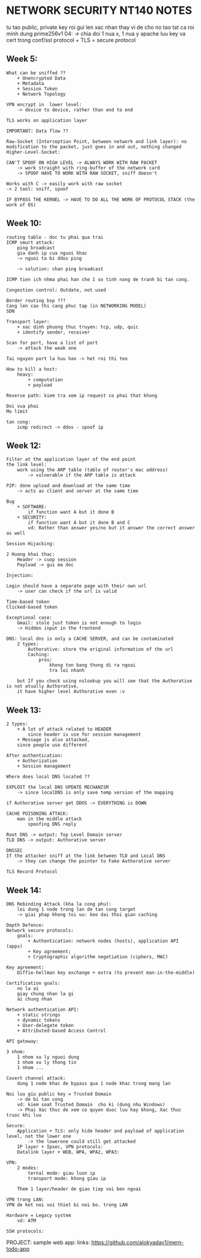 # NETWORK SECURITY NT140 NOTES
tu tao public, private key roi gui len xac nhan 
thay vi de cho no tao tat ca roi minh dung
prime256v1
04: -> chia doi 1 nua x, 1 nua y
apache luu key va cert trong conf/ssl 
protocol + TLS = secure protocol

## Week 5: 
    What can be sniffed ?? 
        + Unencrypted Data
        + Metadata
        + Session Token
        + Network Topology 

    VPN encrypt in  lower level: 
        -> device to device, rather than end to end  

    TLS works on application layer

    IMPORTANT: Data flow ?? 

    Raw-Socket (Interception Point, between network and link layer): no modification to the packet, just goes in and out, nothing changed  
    Higher-Level-Socket: 

    CAN'T SPOOF ON HIGH LEVEL -> ALWAYS WORK WITH RAW PACKET
        -> work straight with ring-buffer of the network card 
        -> SPOOF HAVE TO WORK WITH RAW SOCKET, sniff doesn't

    Works with C -> easily work with raw socket 
    -> 2 tool: sniff, spoof 
    
    IF BYPASS THE KERNEL -> HAVE TO DO ALL THE WORK OF PROTOCOL STACK (the work of OS)

## Week 10: 
    routing table - doc tu phai qua trai 
    ICMP smurt attack: 
        ping broadcast
        gia danh ip cua nguoi khac 
        -> nguoi ta bi ddos ping 

        -> solution: chan ping broadcast 

    ICMP tien ich nhma phai han che 1 so tinh nang de tranh bi tan cong.

    Congestion control: Outdate, not used 

    Border routing bsp ???
    Cang len cao thi cang phuc tap (in NETWORKING MODEL)
    SDN

    Transport layer:
        + xac dinh phuong thuc truyen: tcp, udp, quic
        + identify sender, receiver

    Scan for port, have a list of port 
        -> attack the weak one

    Tai nguyen port la huu han -> het roi thi teo 

    How to kill a host: 
        heavy:
            + computation
            + payload
    
    Reverse path: kiem tra xem ip request co phai that khong  

    Doi vua phai 
    Mo limit 

    tan cong:
        icmp redirect -> ddos - spoof ip

## Week 12: 
    Filter at the application layer of the end point
    the link level:
        work using the ARP table (table of router's mac address)
            -> vulnerable if the ARP table is attack 

    P2P: done upload and download at the same time 
        -> acts as client and server at the same time

    Bug 
        + SOFTWARE: 
            if function want A but it done B
        + SECURITY: 
            if function want A but it done B and C
            vd: Rather than answer yes/no but it answer the correct answer as well 

    Session Hijacking: 

    2 Huong khai thac:
        Header -> cuop session
        Payload -> gui ma doc 

    Injection: 

    Login should have a separate page with their own url 
        -> user can check if the url is valid 

    Time-based token
    Clicked-based token

    Exceptional case: 
        Gmail: stole just token is not enough to login 
        -> Hidden input in the frontend 

    DNS: local dns is only a CACHE SERVER, and can be contaminated  
        2 types: 
            Authorative: store the original information of the url 
            Caching: 
                pros:
                    khong ton bang thong di ra ngoai 
                    tra loi nhanh

        but If you check using nslookup you will see that the Authorative is not atually Authorative, 
        it have higher level Authorative even :v

## Week 13: 
    2 types: 
        + A lot of attack related to HEADER 
            since header is use for session management  
        + Message is also attacked,
        since people use different 

    After authentication: 
        + Authorization
        + Session management 

    Where does local DNS located ?? 

    EXPLOIT the local DNS UPDATE MECHANISM 
        -> since localDNS is only save temp version of the mapping 

    if Authorative server get DDOS -> EVERYTHING is DOWN 

    CACHE POISONING ATTACK:  
        man in the middle attack
            spoofing DNS reply 

    Root DNS -> output: Top Level Domain server 
    TLD DNS -> output: Authorative server 

    DNSSEC 
    If the attacker sniff at the link between TLD and Local DNS 
        -> they can change the pointer to Fake Authorative server

    TLS Record Protocol 

## Week 14: 
    DNS Rebinding Attack (kha la cong phu):  
        loi dung 1 node trong lan de tan cong target 
        -> giai phap khong toi uu: keo dai thoi gian caching 

    Depth Defence:   
    Network secure protocols: 
        goals: 
            + Authentication: network nodes (hosts), application API (apps)
            + Key agreement; 
            + Cryptographic algorithm negotiation (ciphers, MAC)    

    Key agreement: 
        Diffie-hellman key exchange + extra (to prevent man-in-the-middle)

    Certification goals: 
        no la ai 
        giay chung nhan la gi 
        ai chung nhan 

    Network authentication API: 
        + static strings
        + dynamic tokens
        + User-delegate token
        + Attributed-based Access Control 

    API gateway: 
        
    3 nhom: 
        1 nhom xu ly nguoi dung 
        1 nhom xu ly thong tin 
        1 nhom ... 

    Covert channel attack: 
        dung 1 node khac de bypass qua 1 node khac trong mang lan        

    Noi luu giu public key = Trusted Domain 
        -> de bi tan cong 
        vd: kiem soat Trusted Domain  cho ki (dung nhu Windows)
        -> Phai Xac thuc de xem co quyen duoc luu hay khong, Xac thuc truoc khi luu 

    Secure: 
        Application + TLS: only hide header and payload of application level, not the lower one  
            -> the lowerone could still get attacked
        IP layer + Ipsec, VPN protocols: 
        Datalink layer + WEB, WPA, WPA2, WPA3: 

    VPN: 
        2 modes: 
            ternal mode: giau luon ip 
            transport mode: khong giau ip

        Them 1 layer/header de giao tiep voi ben ngoai 

    VPN trong LAN: 
    VPN de ket noi voi thiet bi noi bo. trong LAN

    Hardware = Legacy system 
        vd: ATM 

    SSH protocols:

PROJECT: 
sample web app: 
    links: https://github.com/alokyadav1/mern-todo-app
